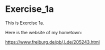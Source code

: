 # Exercise_1a

This is Exercise 1a. 

Here is the website of my hometown:

https://www.freiburg.de/pb/,Lde/205243.html
